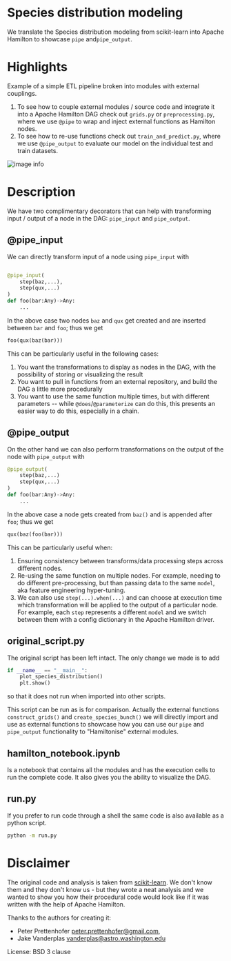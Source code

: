 # Species distribution modeling

We translate the Species distribution modeling from scikit-learn into Apache Hamilton to showcase `pipe` and`pipe_output`.

# Highlights
 Example of a simple ETL pipeline broken into modules with external couplings.

1) To see how to couple external modules / source code and integrate it into a Apache Hamilton DAG check out `grids.py` or `preprocessing.py`, where we use `@pipe` to wrap and inject external functions as Hamilton nodes.
2) To see how to re-use functions check out `train_and_predict.py`, where we use `@pipe_output` to evaluate our model on the individual test and train datasets.

![image info](./dag.png)

# Description
We have two complimentary decorators that can help with transforming input / output of a node in the DAG: `pipe_input` and `pipe_output`.

## @pipe_input
We can directly transform input of a node using `pipe_input` with
```python

@pipe_input(
    step(baz,...),
    step(qux,...)
)
def foo(bar:Any)->Any:
    ...
```
In the above case two nodes `baz` and `qux` get created and are inserted between `bar` and `foo`; thus we get
```python
foo(qux(baz(bar)))
```

This can be particularly useful in the following cases:
1.  You want the transformations to display as nodes in the DAG, with the possibility of storing or visualizing
    the result
2. You want to pull in functions from an external repository, and build the DAG a little more procedurally
3. You want to use the same function multiple times, but with different parameters -- while `@does`/`@parameterize` can
do this, this presents an easier way to do this, especially in a chain.


## @pipe_output
On the other hand we can also perform transformations on the output of the node with `pipe_output` with
```python
@pipe_output(
    step(baz,...)
    step(qux,...)
)
def foo(bar:Any)->Any:
    ...
```
In the above case a node gets created from `baz()` and is appended after `foo`; thus we get
```python
qux(baz(foo(bar)))
```

This can be particularly useful when:
1. Ensuring consistency between transforms/data processing steps across different nodes.
2. Re-using the same function on multiple nodes. For example, needing to do different pre-processing, but than passing data to the same `model`, aka feature engineering hyper-tuning.
3. We can also use `step(...).when(...)` and can choose at execution time which transformation will be applied to the output of a particular node. For example, each `step` represents a different `model` and we switch between them with a config dictionary in the Apache Hamilton driver.

## original_script.py
The original script has been left intact. The only change we made is to add
```python
if __name__ == "__main__":
    plot_species_distribution()
    plt.show()

```
so that it does not run when imported into other scripts.

This script can be run as is for comparison. Actually the external functions `construct_grids()` and `create_species_bunch()` we will directly import and use as external functions to showcase how you can use our `pipe` and `pipe_output` functionality to "Hamiltonise" external modules.

## hamilton_notebook.ipynb
Is a notebook that contains all the modules and has the execution cells to run the complete code. It also gives you the ability to visualize the DAG.

## run.py
If you prefer to run code through a shell the same code is also available as a python script.


```bash
python -m run.py
```



# Disclaimer
The original code and analysis is taken from [scikit-learn](https://scikit-learn.org/stable/auto_examples/applications/plot_species_distribution_modeling.html).
We don't know them and they don't know us - but they wrote a neat analysis and we wanted to show you how their procedural code would look like if it was written with the help of Apache Hamilton.

Thanks to the authors for creating it:
- Peter Prettenhofer <peter.prettenhofer@gmail.com>,
- Jake Vanderplas <vanderplas@astro.washington.edu>

License: BSD 3 clause
